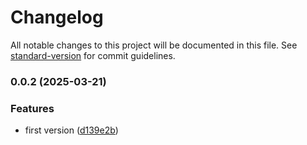 # Changelog

All notable changes to this project will be documented in this file. See [standard-version](https://github.com/conventional-changelog/standard-version) for commit guidelines.

### 0.0.2 (2025-03-21)


### Features

* first version ([d139e2b](https://github.com///commit/d139e2bd3e2b0a135b0347194ff97fd1707909fc))
